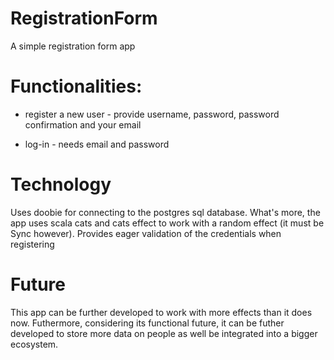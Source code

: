 # RegistrationForm

A simple registration form app

# Functionalities:
- register a new user - provide username, password, password confirmation and your email

- log-in - needs email and password

# Technology
Uses doobie for connecting to the postgres sql database. What's more, the app uses scala cats and cats effect to work with a random effect (it must be Sync however). Provides eager validation of the credentials when registering

# Future
This app can be further developed to work with more effects than it does now. Futhermore, considering its functional future, it can be futher developed to store more data on people as well be integrated into a bigger ecosystem.
